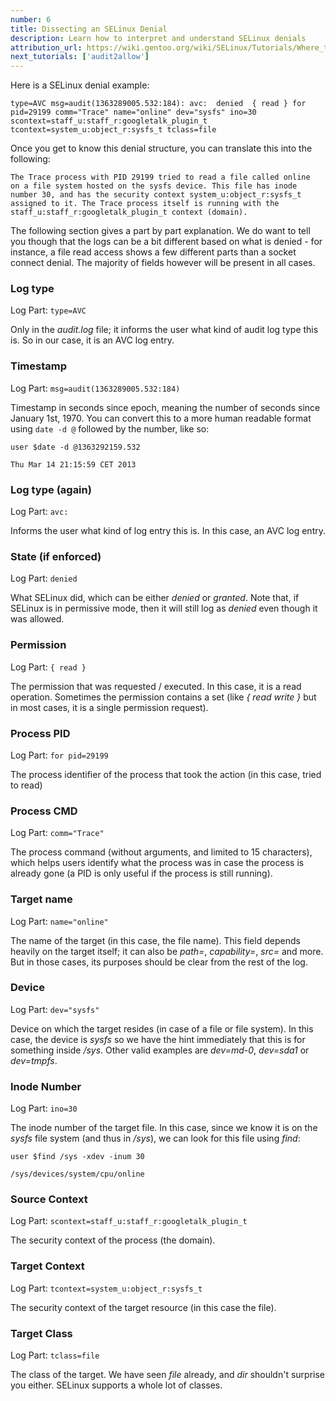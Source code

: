 ```yaml
---
number: 6
title: Dissecting an SELinux Denial
description: Learn how to interpret and understand SELinux denials
attribution_url: https://wiki.gentoo.org/wiki/SELinux/Tutorials/Where_to_find_SELinux_permission_denial_details
next_tutorials: ['audit2allow']
---
```


Here is a SELinux denial example:

```
type=AVC msg=audit(1363289005.532:184): avc:  denied  { read } for
pid=29199 comm="Trace" name="online" dev="sysfs" ino=30
scontext=staff_u:staff_r:googletalk_plugin_t
tcontext=system_u:object_r:sysfs_t tclass=file
```

Once you get to know this denial structure, you can translate this into the following:

```
The Trace process with PID 29199 tried to read a file called online
on a file system hosted on the sysfs device. This file has inode
number 30, and has the security context system_u:object_r:sysfs_t
assigned to it. The Trace process itself is running with the
staff_u:staff_r:googletalk_plugin_t context (domain).
```

The following section gives a part by part explanation. We do want to tell you though that the logs
can be a bit different based on what is denied - for instance, a file read access shows a few
different parts than a socket connect denial. The majority of fields however will be present in all
cases.

### Log type
Log Part: `type=AVC`

Only in the _audit.log_ file; it informs the user what kind of audit log type this is. So in our
case, it is an AVC log entry.

### Timestamp
Log Part: `msg=audit(1363289005.532:184)`

Timestamp in seconds since epoch, meaning the number of seconds since January 1st, 1970. You can
convert this to a more human readable format using `date -d @` followed by the number, like so:

```
user $date -d @1363292159.532

Thu Mar 14 21:15:59 CET 2013
```

### Log type (again)
Log Part: `avc:`

Informs the user what kind of log entry this is. In this case, an AVC log entry.

### State (if enforced)
Log Part: `denied`

What SELinux did, which can be either _denied_ or _granted_. Note that, if SELinux is in permissive
mode, then it will still log as _denied_ even though it was allowed.

### Permission
Log Part: `{ read }`

The permission that was requested / executed. In this case, it is a read operation. Sometimes the
permission contains a set (like _{ read write }_ but in most cases, it is a single permission
request).

### Process PID
Log Part: `for pid=29199`

The process identifier of the process that took the action (in this case, tried to read)

### Process CMD
Log Part: `comm="Trace"`

The process command (without arguments, and limited to 15 characters), which helps users identify
what the process was in case the process is already gone (a PID is only useful if the process is
still running).

### Target name
Log Part: `name="online"`

The name of the target (in this case, the file name). This field depends heavily on the target
itself; it can also be _path=_, _capability=_, _src=_ and more. But in those cases, its purposes
should be clear from the rest of the log.

### Device
Log Part: `dev="sysfs"`

Device on which the target resides (in case of a file or file system). In this case, the device is
_sysfs_ so we have the hint immediately that this is for something inside _/sys_. Other valid
examples are _dev=md-0_, _dev=sda1_ or _dev=tmpfs_.

### Inode Number
Log Part: `ino=30`

The inode number of the target file. In this case, since we know it is on the _sysfs_ file system
(and thus in _/sys_), we can look for this file using _find_:

```
user $find /sys -xdev -inum 30

/sys/devices/system/cpu/online
```

### Source Context
Log Part: `scontext=staff_u:staff_r:googletalk_plugin_t`

The security context of the process (the domain).

### Target Context
Log Part: `tcontext=system_u:object_r:sysfs_t `

The security context of the target resource (in this case the file).

### Target Class
Log Part: `tclass=file`

The class of the target. We have seen _file_ already, and _dir_ shouldn't surprise you either.
SELinux supports a whole lot of classes.
